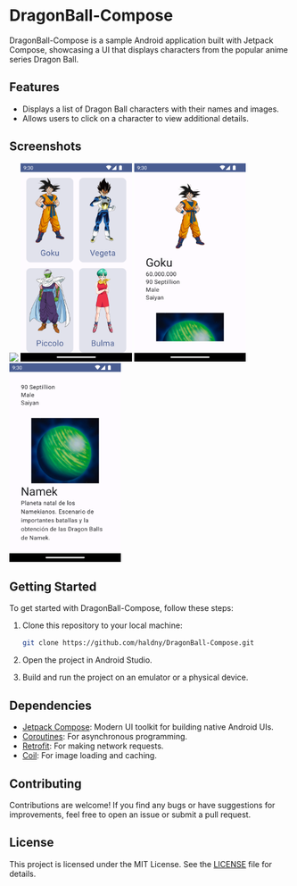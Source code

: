 # DragonBall-Compose

DragonBall-Compose is a sample Android application built with Jetpack Compose, showcasing a UI that displays characters from the popular anime series Dragon Ball.

## Features

- Displays a list of Dragon Ball characters with their names and images.
- Allows users to click on a character to view additional details.

## Screenshots

<img src="screenshots/first_screen.png.png" width="200">
<img src="screenshots/second_screen.png" width="200">
<img src="screenshots/third_screen.png" width="200">
<img src="screenshots/fourth_screen.png" width="200">

## Getting Started

To get started with DragonBall-Compose, follow these steps:

1. Clone this repository to your local machine:

   ```bash
   git clone https://github.com/haldny/DragonBall-Compose.git
   ```

2. Open the project in Android Studio.

3. Build and run the project on an emulator or a physical device.

## Dependencies

- [Jetpack Compose](https://developer.android.com/jetpack/compose): Modern UI toolkit for building native Android UIs.
- [Coroutines](https://developer.android.com/kotlin/coroutines): For asynchronous programming.
- [Retrofit](https://square.github.io/retrofit/): For making network requests.
- [Coil](https://coil-kt.github.io/coil/compose/): For image loading and caching.

## Contributing

Contributions are welcome! If you find any bugs or have suggestions for improvements, feel free to open an issue or submit a pull request.

## License

This project is licensed under the MIT License. See the [LICENSE](LICENSE) file for details.
